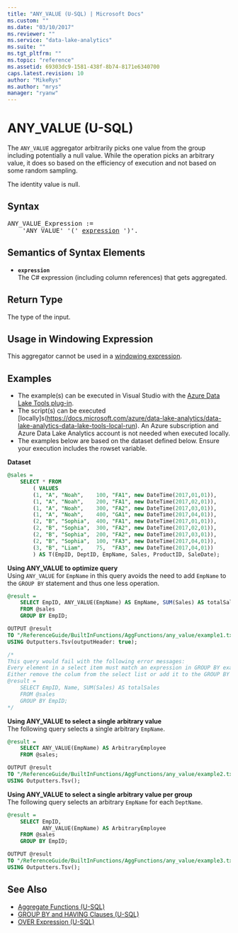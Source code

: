 ```yaml
---
title: "ANY_VALUE (U-SQL) | Microsoft Docs"
ms.custom: ""
ms.date: "03/10/2017"
ms.reviewer: ""
ms.service: "data-lake-analytics"
ms.suite: ""
ms.tgt_pltfrm: ""
ms.topic: "reference"
ms.assetid: 69303dc9-1581-438f-8b74-8171e6340700
caps.latest.revision: 10
author: "MikeRys"
ms.author: "mrys"
manager: "ryanw"
---
```


# ANY_VALUE (U-SQL)
The `ANY_VALUE` aggregator arbitrarily picks one value from the group including potentially a null value. While the operation picks an arbitrary value, it does so based on the efficiency of execution and not based on some random sampling. 

The identity value is null. 

## Syntax  
<pre>
ANY_VALUE_Expression :=
    'ANY_VALUE' '(' <a href="#exp">expression</a> ')'.
</pre>

## Semantics of Syntax Elements 

* <a name="exp"></a>**`expression`**  
The C# expression (including column references) that gets aggregated. 

## Return Type 
The type of the input. 

## Usage in Windowing Expression 
This aggregator cannot be used in a [windowing expression](over-expression-u-sql.md). 

## Examples
- The example(s) can be executed in Visual Studio with the [Azure Data Lake Tools plug-in](https://www.microsoft.com/download/details.aspx?id=49504).
- The script(s) can be executed [locally]s(https://docs.microsoft.com/azure/data-lake-analytics/data-lake-analytics-data-lake-tools-local-run).  An Azure subscription and Azure Data Lake Analytics account is not needed when executed locally.
- The examples below are based on the dataset defined below.  Ensure your execution includes the rowset variable.  

**Dataset**  
```sql
@sales = 
    SELECT * FROM 
        ( VALUES
        (1, "A", "Noah",    100, "FA1", new DateTime(2017,01,01)),
        (1, "A", "Noah",    200, "FA1", new DateTime(2017,02,01)),
        (1, "A", "Noah",    300, "FA2", new DateTime(2017,03,01)),
        (1, "A", "Noah",    400, "GA1", new DateTime(2017,04,01)),
        (2, "B", "Sophia",  400, "FA1", new DateTime(2017,01,01)),
        (2, "B", "Sophia",  300, "FA2", new DateTime(2017,02,01)),
        (2, "B", "Sophia",  200, "FA2", new DateTime(2017,03,01)),
        (2, "B", "Sophia",  100, "FA3", new DateTime(2017,04,01)),
        (3, "B", "Liam",    75,  "FA3", new DateTime(2017,04,01))
        ) AS T(EmpID, DeptID, EmpName, Sales, ProductID, SaleDate);
```

**Using ANY_VALUE to optimize query**  
Using `ANY_VALUE` for `EmpName` in this query avoids the need to add `EmpName` to the `GROUP BY` statement and thus one less operation.
```sql
@result =
    SELECT EmpID, ANY_VALUE(EmpName) AS EmpName, SUM(Sales) AS totalSales
    FROM @sales
    GROUP BY EmpID;

OUTPUT @result
TO "/ReferenceGuide/BuiltInFunctions/AggFunctions/any_value/example1.txt"
USING Outputters.Tsv(outputHeader: true);

/*     
This query would fail with the following error messages:
Every element in a select item must match an expression in GROUP BY exactly unless it is a constant or aggregate function.
Either remove the colum from the select list or add it to the GROUP BY clause.
@result =
    SELECT EmpID, Name, SUM(Sales) AS totalSales
    FROM @sales
    GROUP BY EmpID;
*/
```

**Using ANY_VALUE to select a single arbitrary value**    
The following query selects a single arbitrary `EmpName`. 
```sql
@result =
    SELECT ANY_VALUE(EmpName) AS ArbitraryEmployee
    FROM @sales;

OUTPUT @result
TO "/ReferenceGuide/BuiltInFunctions/AggFunctions/any_value/example2.txt"
USING Outputters.Tsv();
```

**Using ANY_VALUE to select a single arbitrary value per group**    
The following query selects an arbitrary `EmpName` for each `DeptName`.
```sql
@result =
    SELECT EmpID,
           ANY_VALUE(EmpName) AS ArbitraryEmployee
    FROM @sales
    GROUP BY EmpID;    

OUTPUT @result
TO "/ReferenceGuide/BuiltInFunctions/AggFunctions/any_value/example3.txt"
USING Outputters.Tsv();
```

## See Also 
* [Aggregate Functions (U-SQL)](aggregate-functions-u-sql.md)  
* [GROUP BY and HAVING Clauses (U-SQL)](group-by-and-having-clauses-u-sql.md)
* [OVER Expression (U-SQL)](over-expression-u-sql.md)
